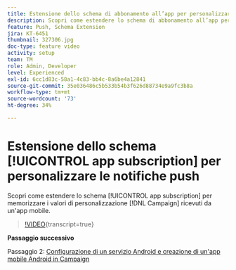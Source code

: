```yaml
---
title: Estensione dello schema di abbonamento all’app per personalizzare le notifiche push
description: Scopri come estendere lo schema di abbonamento all’app per memorizzare i valori di personalizzazione che Campaign riceve da un’app mobile.
feature: Push, Schema Extension
jira: KT-6451
thumbnail: 327306.jpg
doc-type: feature video
activity: setup
team: TM
role: Admin, Developer
level: Experienced
exl-id: 6cc1d83c-58a1-4c83-bb4c-8a6be4a12841
source-git-commit: 35e036486c5b533b54b3f626d88734e9a9fc3b8a
workflow-type: tm+mt
source-wordcount: '73'
ht-degree: 34%

---
```


# Estensione dello schema [!UICONTROL app subscription] per personalizzare le notifiche push

Scopri come estendere lo schema [!UICONTROL app subscription] per memorizzare i valori di personalizzazione [!DNL Campaign] ricevuti da un&#39;app mobile.

>[!VIDEO](https://video.tv.adobe.com/v/327306?quality=12&learn=on){transcript=true}

**Passaggio successivo**

Passaggio 2: [Configurazione di un servizio Android e creazione di un&#39;app mobile Android in Campaign](/help/tutorial-getting-started-with-push-notifications-for-android/configuring-an-android-service-in-campaign.md)
